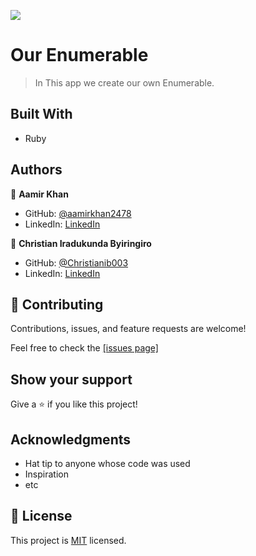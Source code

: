 ![](https://img.shields.io/badge/Microverse-blueviolet)

# Our Enumerable

> In This app we create our own Enumerable.


## Built With

- Ruby

## Authors

👤 **Aamir Khan**

- GitHub: [@aamirkhan2478](https://github.com/aamirkhan2478)
- LinkedIn: [LinkedIn](https://linkedin.com/in/aamir-kh)

👤 **Christian Iradukunda Byiringiro**

- GitHub: [@Christianib003](https://github.com/Christianib003)
- LinkedIn: [LinkedIn](https://www.linkedin.com/in/christian-iradukunda/)

## 🤝 Contributing

Contributions, issues, and feature requests are welcome!

Feel free to check the [[issues page]](https://github.com/aamirkhan2478/our-enum/issues)

## Show your support

Give a ⭐️ if you like this project!

## Acknowledgments

- Hat tip to anyone whose code was used
- Inspiration
- etc

## 📝 License

This project is [MIT](./MIT) licensed.

